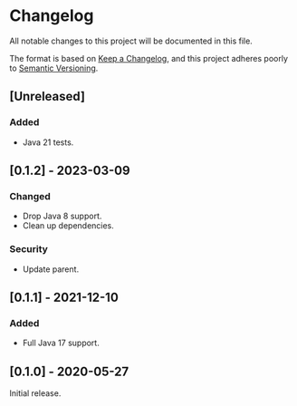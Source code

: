 # Changelog
All notable changes to this project will be documented in this file.

The format is based on [Keep a Changelog](https://keepachangelog.com/en/1.0.0/),
and this project adheres poorly to [Semantic Versioning](https://semver.org/spec/v2.0.0.html).

## [Unreleased]
### Added
- Java 21 tests.

## [0.1.2] - 2023-03-09
### Changed
- Drop Java 8 support.
- Clean up dependencies.

### Security
- Update parent.

## [0.1.1] - 2021-12-10
### Added
- Full Java 17 support.

## [0.1.0] - 2020-05-27

Initial release.
